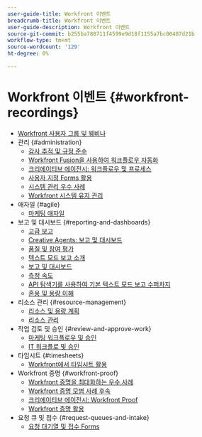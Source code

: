 ```yaml
---
user-guide-title: Workfront 이벤트
breadcrumb-title: Workfront 이벤트
user-guide-description: Workfront 이벤트
source-git-commit: b255ba788711f4599e9d18f1155a7bc00487d21b
workflow-type: tm+mt
source-wordcount: '129'
ht-degree: 0%

---
```



# Workfront 이벤트 {#workfront-recordings}

+ [Workfront 사용자 그룹 및 웨비나](overview.md)
+ 관리 {#administration}
   + [감사 추적 및 규정 준수](user-groups/audit-trails-and-compliance.md)
   + [Workfront Fusion을 사용하여 워크플로우 자동화](user-groups/automating-workflows-with-workfront-fusion.md)
   + [크리에이티브 에이전시: 워크플로우 및 프로세스](user-groups/creative-agencies-workflows-and-process.md)
   + [사용자 지정 Forms 활용](user-groups/leveraging-custom-forms.md)
   + [시스템 관리 우수 사례](user-groups/system-admin-best-practices.md)
   + [Workfront 시스템 유지 관리](user-groups/workfront-system-maintenance.md)
+ 애자일 {#agile}
   + [마케팅 애자일](user-groups/agile-in-marketing.md)
+ 보고 및 대시보드 {#reporting-and-dashboards}
   + [고급 보고](user-groups/advanced-reporting.md)
   + [Creative Agents: 보고 및 대시보드](user-groups/creative-agencies-reporting-and-dashboards.md)
   + [품질 및 참여 평가](webinars/gauging-quality-and-engagement.md)
   + [텍스트 모드 보고 소개](webinars/introduction-to-text-mode-reporting.md)
   + [보고 및 대시보드](user-groups/reporting-and-dashboards.md)
   + [측정 속도](webinars/measuring-velocity.md)
   + [API 탐색기를 사용하여 기본 텍스트 모드 보고 수퍼차지](webinars/supercharge-basic-text-mode-reporting-using-the-api-explorer.md)
   + [혼용 및 용량 이해](webinars/understanding-mix-and-capacity.md)
+ 리소스 관리 {#resource-management}
   + [리소스 및 용량 계획](user-groups/resource-and-capacity-planning.md)
   + [리소스 관리](user-groups/resource-management.md)
+ 작업 검토 및 승인 {#review-and-approve-work}
   + [마케팅 워크플로우 및 승인](user-groups/marketing-workflows-and-approvals.md)
   + [IT 워크플로 및 승인](user-groups/it-workflows-and-approvals.md)
+ 타임시트 {#timesheets}
   + [Workfront에서 타임시트 활용](user-groups/utilizing-timesheets-in-workfront.md)
+ Workfront 증명 {#workfront-proof}
   + [Workfront 증명을 최대화하는 우수 사례](webinars/best-practices-to-maximize-workfront-proof.md)
   + [Workfront 증명 모범 사례 후속](webinars/follow-up-to-workfront-proof-best-practices.md)
   + [크리에이티브 에이전시: Workfront Proof](user-groups/creative-agencies-workfront-proof.md)
   + [Workfront 증명 활용](user-groups/leveraging-workfront-proof.md)
+ 요청 큐 및 접수 {#request-queues-and-intake}
   + [요청 대기열 및 접수 Forms](user-groups/request-queues-and-intake-forms.md)